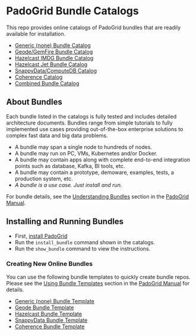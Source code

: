 # PadoGrid Bundle Catalogs

This repo provides online catalogs of PadoGrid bundles that are readily available for installation.

- [Generic (none) Bundle Catalog](none-catalog.md)
- [Geode/GemFire Bundle Catalog](geode-catalog.md)
- [Hazelcast IMDG Bundle Catalog](hazelcast-catalog.md)
- [Hazelcast Jet Bundle Catalog](jet-catalog.md)
- [SnappyData/ComputeDB Catalog](snappydata-catalog.md)
- [Coherence Catalog](coherence-catalog.md)
- [Combined Bundle Catalog](all-catalog.md)

## About Bundles

Each bundle listed in the catalogs is fully tested and includes detailed architecture documents. Bundles range from simple tutorials to fully implemented use cases providing out-of-the-box enterprise solutions to complex fast data and big data problems.

- A bundle may span a single node to hundreds of nodes.
- A bundle may run on PC, VMs, Kubernetes and/or Docker.
- A bundle may contain apps along with complete end-to-end integration points such as database, Kafka, BI tools, etc.
- A bundle may contain a prototype, demoware, examples, tests, a production system, etc.
- *A bundle is a use case. Just install and run.*

For bundle details, see the [Understanding Bundles](https://github.com/padogrid/padogrid/wiki/Understanding-Bundles) section in the [PadoGrid Manual](https://github.com/padogrid/padogrid/wiki).

## Installing and Running Bundles

- First, [install PadoGrid](https://github.com/padogrid/padogrid/wiki/Installing-PadoGrid)
- Run the `install_bundle` command shown in the catalogs.
- Run the `show_bundle` command to view the instructions.

### Creating New Online Bundles

You can use the following bundle templates to quickly create bundle repos. Please see the [Using Bundle Templates](https://github.com/padogrid/padogrid/wiki/Using-Bundle-Templates) section in the [PadoGrid Manual](https://github.com/padogrid/padogrid/wiki) for details.

- [Generic (none) Bundle Template](https://github.com/padogrid/bundle-none-template)
- [Geode Bundle Template](https://github.com/padogrid/bundle-geode-template)
- [Hazelcast Bundle Template](https://github.com/padogrid/bundle-hazelcast-template)
- [SnappyData Bundle Template](https://github.com/padogrid/bundle-snappydata-template)
- [Coherence Bundle Template](https://github.com/padogrid/bundle-coherence-template)

